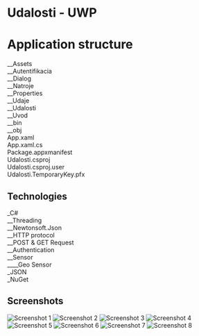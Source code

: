 # Udalosti - UWP

# Application structure

__Assets<br />
__Autentifikacia<br />
__Dialog<br />
__Natroje<br />
__Properties<br />
__Udaje<br />
__Udalosti<br />
__Uvod<br />
__bin<br />
__obj<br />
App.xaml<br />
App.xaml.cs<br />
Package.appxmanifest<br />
Udalosti.csproj<br />
Udalosti.csproj.user<br />
Udalosti.TemporaryKey.pfx<br />



## Technologies

_C# <br />
	__Threading <br />
  __Newtonsoft.Json<br />
  __HTTP protocol<br />
  __POST & GET Request<br />
  __Authentication<br />
	__Sensor <br />
		____Geo Sensor <br />
_JSON <br />
_NuGet <br />



## Screenshots

![Screenshot 1](https://raw.githubusercontent.com/matebence/Udalosti-UWP/master/1.png)
![Screenshot 2](https://raw.githubusercontent.com/matebence/Udalosti-UWP/master/2.png)
![Screenshot 3](https://raw.githubusercontent.com/matebence/Udalosti-UWP/master/3.png)
![Screenshot 4](https://raw.githubusercontent.com/matebence/Udalosti-UWP/master/4.jpg)
![Screenshot 5](https://raw.githubusercontent.com/matebence/Udalosti-UWP/master/5.jpg)
![Screenshot 6](https://raw.githubusercontent.com/matebence/Udalosti-UWP/master/6.png)
![Screenshot 7](https://raw.githubusercontent.com/matebence/Udalosti-UWP/master/7.png)
![Screenshot 8](https://raw.githubusercontent.com/matebence/Udalosti-UWP/master/8.png)
